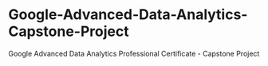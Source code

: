 # Google-Advanced-Data-Analytics-Capstone-Project
Google Advanced Data Analytics Professional Certificate - Capstone Project
